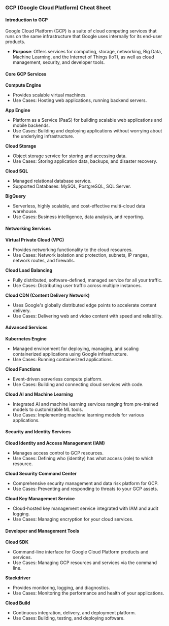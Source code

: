 ### GCP (Google Cloud Platform) Cheat Sheet

#### Introduction to GCP
Google Cloud Platform (GCP) is a suite of cloud computing services that runs on the same infrastructure that Google uses internally for its end-user products.

- **Purpose**: Offers services for computing, storage, networking, Big Data, Machine Learning, and the Internet of Things (IoT), as well as cloud management, security, and developer tools.

#### Core GCP Services
**Compute Engine**
- Provides scalable virtual machines.
- Use Cases: Hosting web applications, running backend servers.

**App Engine**
- Platform as a Service (PaaS) for building scalable web applications and mobile backends.
- Use Cases: Building and deploying applications without worrying about the underlying infrastructure.

**Cloud Storage**
- Object storage service for storing and accessing data.
- Use Cases: Storing application data, backups, and disaster recovery.

**Cloud SQL**
- Managed relational database service.
- Supported Databases: MySQL, PostgreSQL, SQL Server.

**BigQuery**
- Serverless, highly scalable, and cost-effective multi-cloud data warehouse.
- Use Cases: Business intelligence, data analysis, and reporting.

#### Networking Services
**Virtual Private Cloud (VPC)**
- Provides networking functionality to the cloud resources.
- Use Cases: Network isolation and protection, subnets, IP ranges, network routes, and firewalls.

**Cloud Load Balancing**
- Fully distributed, software-defined, managed service for all your traffic.
- Use Cases: Distributing user traffic across multiple instances.

**Cloud CDN (Content Delivery Network)**
- Uses Google's globally distributed edge points to accelerate content delivery.
- Use Cases: Delivering web and video content with speed and reliability.

#### Advanced Services
**Kubernetes Engine**
- Managed environment for deploying, managing, and scaling containerized applications using Google infrastructure.
- Use Cases: Running containerized applications.

**Cloud Functions**
- Event-driven serverless compute platform.
- Use Cases: Building and connecting cloud services with code.

**Cloud AI and Machine Learning**
- Integrated AI and machine learning services ranging from pre-trained models to customizable ML tools.
- Use Cases: Implementing machine learning models for various applications.

#### Security and Identity Services
**Cloud Identity and Access Management (IAM)**
- Manages access control to GCP resources.
- Use Cases: Defining who (identity) has what access (role) to which resource.

**Cloud Security Command Center**
- Comprehensive security management and data risk platform for GCP.
- Use Cases: Preventing and responding to threats to your GCP assets.

**Cloud Key Management Service**
- Cloud-hosted key management service integrated with IAM and audit logging.
- Use Cases: Managing encryption for your cloud services.

#### Developer and Management Tools
**Cloud SDK**
- Command-line interface for Google Cloud Platform products and services.
- Use Cases: Managing GCP resources and services via the command line.

**Stackdriver**
- Provides monitoring, logging, and diagnostics.
- Use Cases: Monitoring the performance and health of your applications.

**Cloud Build**
- Continuous integration, delivery, and deployment platform.
- Use Cases: Building, testing, and deploying software.
